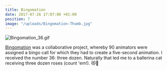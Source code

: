 ```yaml
---
title: Bingomation
date: 2017-07-26 17:07:00 +01:00
position: 7
image: "/uploads/Bingomation-Thumb.jpg"
---
```


![Bingomation_36.gif](/uploads/Bingomation_36.gif)

[Bingomation](http://www.bingomation.com/) was a collaborative project, whereby 90 animators were assigned a bingo call for which they had to create a five-second animation. I received the number 36: three dozen. Naturally that led me to a ballerina cat receiving three dozen roses (count 'em!). 😻🌹